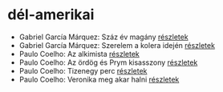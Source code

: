 # dél-amerikai

- Gabriel García Márquez: Száz év magány [részletek](../_details/Gabriel%20Garc%C3%ADa%20M%C3%A1rquez.md#id_223)
- Gabriel García Márquez: Szerelem a kolera idején [részletek](../_details/Gabriel%20Garc%C3%ADa%20M%C3%A1rquez.md#id_342)
- Paulo Coelho: Az alkimista [részletek](../_details/Paulo%20Coelho.md#id_261)
- Paulo Coelho: Az ördög és Prym kisasszony [részletek](../_details/Paulo%20Coelho.md#id_262)
- Paulo Coelho: Tizenegy perc [részletek](../_details/Paulo%20Coelho.md#id_263)
- Paulo Coelho: Veronika meg akar halni [részletek](../_details/Paulo%20Coelho.md#id_264)